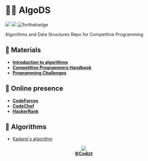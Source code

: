 # 👩‍💻 AlgoDS 
![](https://forthebadge.com/images/badges/made-with-c-plus-plus.svg)
![](https://forthebadge.com/images/badges/uses-brains.svg)
![forthebadge](https://forthebadge.com/images/badges/powered-by-coffee.svg)

Algorithms and Data Structures Repo for Competitive Programming

## 📕 **Materials**

- [**Introduction to algorithms**](Material/IntroductionToAlgorithms.pdf)
- [**Competitive Programmers Handbook**](Material/CompetitiveProgrammersHandbook.pdf)
- [**Programming Challenges**](Material/ProgrammingChallenges.pdf)

## 📢 **Online presence**
- [**CodeForces**](https://codeforces.com/profile/codizt)
- [**CodeChef**](https://www.codechef.com/users/codizt)
- [**HackerRank**](https://www.hackerrank.com/codizt)

## 📌 **Algorithms**

- [Kadane's algorithm](Algorithms/kadane_algorithm.cpp)

            

<p align="center"><img src="https://forthebadge.com/images/badges/built-with-love.svg"/><br/><a href="htpps://github.com/codizt"><b>©Codizt</b></a></p>
